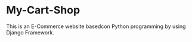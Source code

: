 # My-Cart-Shop
This is an E-Commerce website basedcon Python programming by using Django Framework.
